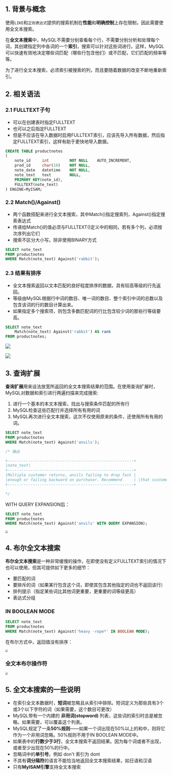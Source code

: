 ## 1. 背景与概念

使用`LIKE`和`正则表达式`提供的搜索机制在**性能**和**明确控制**上存在限制，因此需要使用全文本搜索。

在**全文本搜索**中，MySQL不需要分别查看每个行，不需要分别分析和处理每个词，其创建指定列中各词的一个**索引**，搜索可以针对这些词进行。这样，MySQL可以快速有效地决定哪些词匹配（哪些行包含他们）或不匹配，它们匹配的频率等等。

为了进行全文本搜索，必须索引被搜索的列，而且要随着数据的改变不断地重新索引。

## 2. 相关语法

### 2.1 FULLTEXT子句

- 可以在创建表时指定FULLTEXT
- 也可以之后指定FULLTEXT
- 但是不应该在导入数据时启用FULLTEXT索引，应该先导入所有数据，然后指定FULLTEXT索引，这样有助于更快地导入数据。

```sql
CREATE TABLE productnotes
(
    note_id 	int 		NOT NULL 	AUTO_INCREMENT,
    prod_id 	char(10) 	NOT NULL,
    note_date 	datetime 	NOT NULL,
    note_text 	text 		NULL,
    PRIMARY KEY(note_id),
    FULLTEXT(note_text)
) ENGINE=MyISAM;
```

### 2.2 Match()/Against()

- 两个函数搭配来进行全文本搜索，其中Match()指定搜索列，Against()指定搜索表达式
- 传递给Match()的值必须与FULLTEXT()定义中的相同，若有多个列，必须按次序列出它们
- 搜索不区分大小写。除非使用BINARY方式

```sql
SELECT note_text
FROM productnotes
WHERE Match(note_text) Against('rabbit');
```

### 2.3 结果有排序

- 全文本搜索返回以文本匹配的良好程度排序的数据，具有较高等级的行先返回。
- 等级由MySQL根据行中词的数目、唯一词的数目、整个索引中词的总数以及包含该词的行的数目计算出来。
- 如果指定多个搜索项，则包含多数匹配词的行比包含较少词的那些行等级要高。

```sql
SELECT note_text
	Match(note_text) Against('rabbit') AS rank
FROM productnotes;
```

![](https://chua-n.gitee.io/blog-images/notebooks/数据库/7.png)

![](https://chua-n.gitee.io/blog-images/notebooks/数据库/8.png)

## 3. 查询扩展

**查询扩展**用来设法放宽所返回的全文本搜索结果的范围。在使用查询扩展时，MySQL对数据和索引进行两遍扫描来完成搜索:

1. 进行一个基本的本文本搜索，找出与搜索条件匹配的所有行
2. MySQL检查这些匹配行并选择所有有用的词
3. MySQL再次进行全文本搜索，这次不仅使用原来的条件，还使用所有有用的词。

```sql
SELECT note_text
FROM productnotes
WHERE Match(note_text) Against('anvils');

/* 输出

+-------------------------------------------------------+
|note_text|
+-------------------------------------------------------+
|Multiple customer returns, anvils failing to drop fast |
|enough or failing backward on purchaser. Recommend     | |that customer considers using heavier anvils.		  |
+-------------------------------------------------------+

*/
```

WITH QUERY EXPANSION后：

```sql
SELECT note_text
FROM productnotes
WHERE Match(note_text) Against('anvils' WITH QUERY EXPANSION);
```

<img src="https://chua-n.gitee.io/blog-images/notebooks/数据库/9.png" style="zoom:50%;" />

## 4. 布尔全文本搜索

**布尔全文本搜索**是一种非常缓慢的操作，在即使没有定义FULLTEXT索引的情况下也可以使用，但其可提供如下更多的细节：

- 要匹配的词
- 要排斥的词（如果某行包含这个词，即使其包含其他指定的词也不返回该行）
- 排列提示（指定某些词比其他词更重要，更重要的词等级更高）
- 表达式分组

### IN BOOLEAN MODE

```sql
SELECT note_text
FROM productnotes
WHERE Match(note_text) Against('heavy -rope*' IN BOOLEAN MODE);
```

在布尔方式中，返回值没有排序：

<img src="https://chua-n.gitee.io/blog-images/notebooks/数据库/10.png" style="zoom:50%;" />

### 全文本布尔操作符

<img src="https://chua-n.gitee.io/blog-images/notebooks/数据库/11.png" style="zoom:50%;" />

## 5. 全文本搜索的一些说明

- 在索引全文本数据时，**短词**被忽略且从索引中排除。短词定义为那些具有3个或3个以下字符的词（如果需要，这个数目可更改）
- MySQL带有一个内建的 **非用词(stopword)** 列表，这些词的索引时总是被忽略。如果需要，可以覆盖这个列表。
- MySQL规定了一条**50%规则**——如果一个词出现在50%以上的和中，则将它作为一个非用词忽略。50%规则不用于IN     BOOLEAN MODE中。
- 如果表中的**行数少于3行**，全文本搜索不返回结果。因为每个词或者不出现，或者至少出现在50%的行中。
- 忽略词中的**单引号**。例如 don't 索引为 dont
- 不具有**词分隔符**的语言不能恰当地返回全文本搜索结果，如日语和汉语
- 只有**MyISAM引擎**支持全文本搜索

